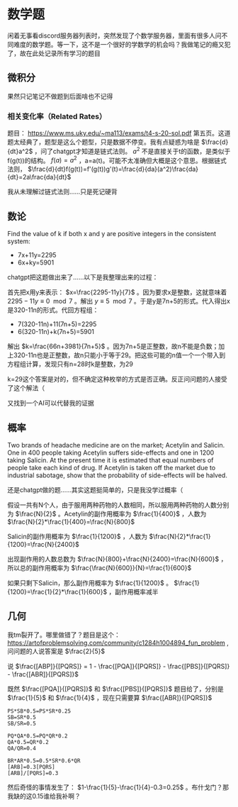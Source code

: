 # 数学题

闲着无事看discord服务器列表时，突然发现了个数学服务器，里面有很多人问不同难度的数学题。等一下，这不是一个很好的学数学的机会吗？我做笔记的瘾又犯了，故在此处记录所有学习的题目

## 微积分

果然只记笔记不做题到后面啥也不记得

### 相关变化率（Related Rates）

题目： https://www.ms.uky.edu/~ma113/exams/t4-s-20-sol.pdf 第五页。这道题太经典了，题型是这么个题型，只是数据不停变。我有点疑惑为啥是 $\frac{d}{dt}a^2$ ，问了chatgpt才知道是链式法则。 $a^2$ 不是直接关于t的函数，是类似于f(g(t))的结构。 $f(a)=a^2$ ，a=a(t)。可能不太准确但大概是这个意思。根据链式法则， $\frac{d}{dt}f(g(t))=f'(g(t))g'(t)=\frac{d}{da}(a^2)\frac{da}{dt}=2a\frac{da}{dt}$

我从未理解过链式法则……只是死记硬背

## 数论

Find the value of k if both x and y are positive integers in the consistent system:
- 7x+11y=2295
- 6x+ky=5901

chatgpt把这题做出来了……以下是我整理出来的过程：

首先把x用y来表示： $x=\frac{2295-11y}{7}$ 。因为要求x是整数，这就意味着 $2295-11y\equiv 0\mod 7$ 。解出 $y\equiv 5\mod 7$ 。于是y是7n+5的形式。代入得出x是320-11n的形式。代回方程组：
- 7(320-11n)+11(7n+5)=2295
- 6(320-11n)+k(7n+5)=5901

解出 $k=\frac{66n+3981}{7n+5}$ 。因为7n+5是正整数，故n不能是负数；加上320-11n也是正整数，故n只能小于等于29。把这些可能的n值一个一个带入到方程组计算，发现只有n=28时k是整数，为29

k=29这个答案是对的，但不确定这种枚举的方式是否正确。反正问问题的人接受了这个解法（

又找到一个AI可以代替我的证据

## 概率

Two brands of headache medicine are on the market; Acetylin and Salicin.  One in 400 people taking Acetylin suffers side-effects and one in 1200 taking Salicin.  At the present time it is estimated that equal numbers of people take each kind of drug.  If Acetylin is taken off the market due to industrial sabotage, show that the probability of side-effects will be halved.

还是chatgpt做的题……其实这题挺简单的，只是我没学过概率（

假设一共有N个人，由于服用两种药物的人数相同，所以服用两种药物的人数分别为 $\frac{N}{2}$ 。Acetylin的副作用概率为 $\frac{1}{400}$ ，人数为 $\frac{N}{2}*\frac{1}{400}=\frac{N}{800}$

Salicin的副作用概率为 $\frac{1}{1200}$ ，人数为 $\frac{N}{2}*\frac{1}{1200}=\frac{N}{2400}$ 

出现副作用的人数总数为 $\frac{N}{800}+\frac{N}{2400}=\frac{N}{600}$ ，所以总的副作用概率为 $\frac{\frac{N}{600}}{N}=\frac{1}{600}$

如果只剩下Salicin，那么副作用概率为 $\frac{1}{1200}$ 。 $\frac{1}{1200}=\frac{1}{2}*\frac{1}{600}$ ，副作用概率减半

## 几何

我tm裂开了。哪里做错了？题目是这个： https://artofproblemsolving.com/community/c1284h1004894_fun_problem ,问问题的人说答案是 $\frac{2}{5}$

说 $\frac{[ABP]}{[PQRS]} = 1 - \frac{[PQA]}{[PQRS]} - \frac{[PBS]}{[PQRS]} - \frac{[ABR]}{[PQRS]}$

既然 $\frac{[PQA]}{[PQRS]}$ 和 $\frac{[PBS]}{[PQRS]}$ 题目给了，分别是 $\frac{1}{5}$ 和 $\frac{1}{4}$ ，现在只需要算 $\frac{[ABR]}{[PQRS]}$

```
PS*SB*0.5=PS*SR*0.25
SB=SR*0.5
SB/SR=0.5

PQ*QA*0.5=PQ*QR*0.2
QA*0.5=QR*0.2
QA/QR=0.4

BR*AR*0.5=0.5*SR*0.6*QR
[ARB]=0.3[PQRS]
[ARB]/[PQRS]=0.3
```
然后奇怪的事情发生了： $1-\frac{1}{5}-\frac{1}{4}-0.3=0.25$ 。布什戈门？那我缺的这0.15谁给我补啊？